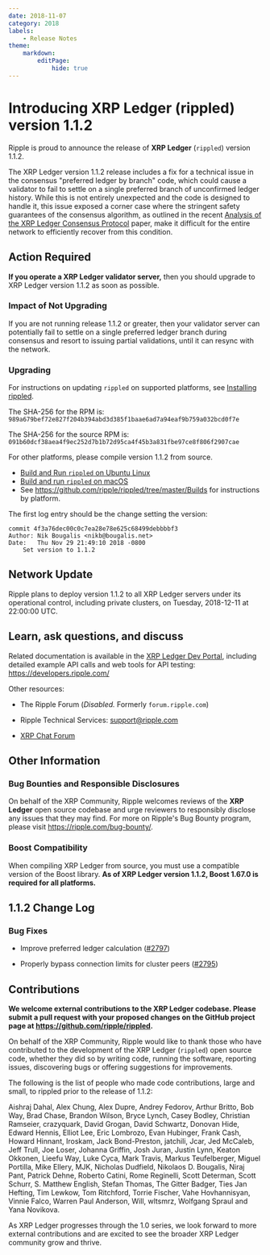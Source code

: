 ```yaml
---
date: 2018-11-07
category: 2018
labels:
    - Release Notes
theme:
    markdown:
        editPage:
            hide: true
---
```

# Introducing XRP Ledger (rippled) version 1.1.2

Ripple is proud to announce the release of **XRP Ledger** (`rippled`) version 1.1.2.

The XRP Ledger version 1.1.2 release includes a fix for a technical issue in the consensus "preferred ledger by branch" code, which could cause a validator to fail to settle on a single preferred branch of unconfirmed ledger history.  While this is not entirely unexpected and the code is designed to handle it, this issue exposed a corner case where the stringent safety guarantees of the consensus algorithm, as outlined in the recent [Analysis of the XRP Ledger Consensus Protocol](https://arxiv.org/abs/1802.07242) paper, make it difficult for the entire network to efficiently recover from this condition.

<!-- BREAK -->

## Action Required

**If you operate a XRP Ledger validator server,** then you should upgrade to XRP Ledger version 1.1.2 as soon as possible.

### Impact of Not Upgrading

If you are not running release 1.1.2 or greater, then your validator server can potentially fail to settle on a single preferred ledger branch during consensus and resort to issuing partial validations, until it can resync with the network.

### Upgrading

For instructions on updating `rippled` on supported platforms, see [Installing rippled](https://developers.ripple.com/install-rippled.html).

The SHA-256 for the RPM is: `989a679bef72e827f204b394abd3d385f1baae6ad7a94eaf9b759a032bcd0f7e`

The SHA-256 for the source RPM is: `091b60dcf38aea4f9ec252d7b1b72d95ca4f45b3a831fbe97ce8f806f2907cae`

For other platforms, please compile version 1.1.2 from source.

- [Build and Run `rippled` on Ubuntu Linux](https://developers.ripple.com/build-run-rippled-ubuntu.html)
- [Build and run `rippled` on macOS](https://developers.ripple.com/build-run-rippled-macos.html)
- See <https://github.com/ripple/rippled/tree/master/Builds> for instructions by platform.

The first log entry should be the change setting the version:

```text
commit 4f3a76dec00c0c7ea28e78e625c68499debbbbf3
Author: Nik Bougalis <nikb@bougalis.net>
Date:   Thu Nov 29 21:49:10 2018 -0800
	Set version to 1.1.2
```

## Network Update

Ripple plans to deploy version 1.1.2 to all XRP Ledger servers under its operational control, including private clusters, on Tuesday, 2018-12-11 at 22:00:00 UTC.

## Learn, ask questions, and discuss

Related documentation is available in the [XRP Ledger Dev Portal](https://developers.ripple.com/), including detailed example API calls and web tools for API testing: <https://developers.ripple.com/>

Other resources:

* The Ripple Forum (_Disabled._ Formerly `forum.ripple.com`)

* Ripple Technical Services: <support@ripple.com>

* [XRP Chat Forum](http://www.xrpchat.com/)

## Other Information

### Bug Bounties and Responsible Disclosures

On behalf of the XRP Community, Ripple welcomes reviews of the **XRP Ledger** open source codebase and urge reviewers to responsibly disclose any issues that they may find. For more on Ripple's Bug Bounty program, please visit <https://ripple.com/bug-bounty/>.

### Boost Compatibility

When compiling XRP Ledger from source, you must use a compatible version of the Boost library. **As of XRP Ledger version 1.1.2, Boost 1.67.0 is required for all platforms.**

## 1.1.2 Change Log

### Bug Fixes

* Improve preferred ledger calculation ([#2797](https://github.com/ripple/rippled/pull/2797/commits/bd2a38f5844ce824c02cce1ed97e9cf0cd04c019))

* Properly bypass connection limits for cluster peers ([#2795](https://github.com/ripple/rippled/pull/2797/commits/61f443e3bbf3bf1f6e13f3ef25bb5fc60fe85078))

## Contributions

**We welcome external contributions to the XRP Ledger codebase. Please submit a pull request with your proposed changes on the GitHub project page at <https://github.com/ripple/rippled>.**

On behalf of the XRP Community, Ripple would like to thank those who have contributed to the development of the XRP Ledger (`rippled`) open source code, whether they did so by writing code, running the software, reporting issues, discovering bugs or offering suggestions for improvements.

The following is the list of people who made code contributions, large and small, to rippled prior to the release of 1.1.2:

Aishraj Dahal, Alex Chung, Alex Dupre, Andrey Fedorov, Arthur Britto, Bob Way, Brad Chase, Brandon Wilson, Bryce Lynch, Casey Bodley, Christian Ramseier, crazyquark, David Grogan, David Schwartz, Donovan Hide, Edward Hennis, Elliot Lee, Eric Lombrozo, Evan Hubinger, Frank Cash, Howard Hinnant, Iroskam, Jack Bond-Preston, jatchili, Jcar, Jed McCaleb, Jeff Trull, Joe Loser, Johanna Griffin, Josh Juran, Justin Lynn, Keaton Okkonen, Lieefu Way, Luke Cyca, Mark Travis, Markus Teufelberger, Miguel Portilla, Mike Ellery, MJK, Nicholas Dudfield, Nikolaos D. Bougalis, Niraj Pant, Patrick Dehne, Roberto Catini, Rome Reginelli, Scott Determan, Scott Schurr, S. Matthew English, Stefan Thomas, The Gitter Badger, Ties Jan Hefting, Tim Lewkow, Tom Ritchford, Torrie Fischer, Vahe Hovhannisyan, Vinnie Falco, Warren Paul Anderson, Will, wltsmrz, Wolfgang Spraul and Yana Novikova.

As XRP Ledger progresses through the 1.0 series, we look forward to more external contributions and are excited to see the broader XRP Ledger community grow and thrive.
